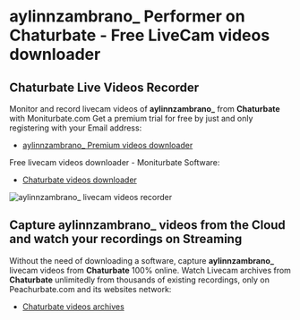 # aylinnzambrano_ Performer on Chaturbate - Free LiveCam videos downloader

## Chaturbate Live Videos Recorder

Monitor and record livecam videos of **aylinnzambrano_** from **Chaturbate** with Moniturbate.com
Get a premium trial for free by just and only registering with your Email address:
* [aylinnzambrano_ Premium videos downloader](https://moniturbate.com/request-demo-licence-key.html)

Free livecam videos downloader - Moniturbate Software:
* [Chaturbate videos downloader](https://moniturbate.com/moniturbate-download-software.html)

![aylinnzambrano_ livecam videos recorder](https://peachurnet.com/templates/moniturbate-software.png)


## Capture aylinnzambrano_ videos from the Cloud and watch your recordings on Streaming

Without the need of downloading a software, capture **aylinnzambrano_** livecam videos from **Chaturbate** 100% online.
Watch Livecam archives from **Chaturbate** unlimitedly from thousands of existing recordings, only on Peachurbate.com and its websites network:
* [Chaturbate videos archives](https://peachurnet.com/)